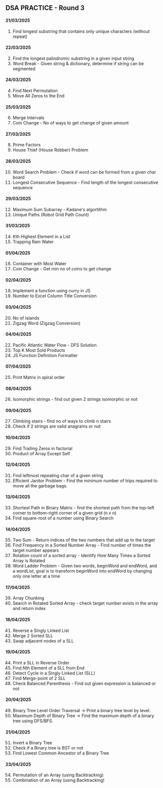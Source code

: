 ## DSA PRACTICE - Round 3

#### 21/03/2025
1. Find longest substring that contains only unique characters (without repeat)

#### 22/03/2025
2. Find the longest palindromic substring in a given input string
3. Word Break - Given string & dictionary, determine if string can be segmented

#### 24/03/2025
4. Find Next Permutation
5. Move All Zeros to the End

#### 25/03/2025
6. Merge Intervals
7. Coin Change - No of ways to get change of given amount

#### 27/03/2025
8. Prime Factors
9. House Thief (House Robber) Problem

#### 28/03/2025
10. Word Search Problem - Check if word can be formed from a given char board
11. Longest Consecutive Sequence - Find length of the longest consecutive sequence

#### 29/03/2025
12. Maximum Sum Subarray - Kadane's algortithm
13. Unique Paths (Robot Grid Path Count)

#### 31/03/2025
14. Kth Highest Element in a List
15. Trapping Rain Water

#### 01/04/2025
16. Container with Most Water
17. Coin Change - Get min no of coins to get change

#### 02/04/2025
18. Implement a function using curry in JS
19. Number to Excel Column Title Conversion

#### 03/04/2025
20. No of Islands
21. Zigzag Word (Zigzag Conversion)

#### 04/04/2025
22. Pacific Atlantic Water Flow - DFS Solution
23. Top K Most Sold Products
24. JS Function Definition Formatter

#### 07/04/2025
25. Print Matrix in spiral order

#### 08/04/2025
26. Isomorphic strings - find out given 2 strings isomorphic or not

#### 09/04/2025
27. Climbing stairs - find no of ways to climb n stairs
28. Check if 2 strings are valid anagrams or not

#### 10/04/2025
29. Find Trailing Zeros in factorial
30. Product of Array Except Self

#### 12/04/2025
31. Find leftmost repeating char of a given string
32. Efficient Janitor Problem - Find the minimum number of trips required to move all the garbage bags.

#### 13/04/2025
33. Shortest Path in Binary Matrix - find the shortest path from the top-left corner to bottom-right corner of a given grid (n x n)
34. Find square-root of a number using Binary Search

#### 14/04/2025
35. Two Sum - Return indices of the two numbers that add up to the target
36. Find Frequency in a Sorted Number Array - Find number of times the target number appears
37. Rotation count of a sorted array - Identify How Many Times a Sorted Array is Rotated
38. Word Ladder Problem - Given two words, beginWord and endWord, and a wordList,
goal is to transform beginWord into endWord by changing only one letter at a time

#### 17/04/2025
39. Array Chunking
40. Search in Rotated Sorted Array - check target number exists in the array and return index

#### 18/04/2025
41. Reverse a Singly Linked List
42. Merge 2 Sorted SLL
43. Swap adjacent nodes of a SLL

#### 19/04/2025
44. Print a SLL in Reverse Order
45. Find Nth Element of a SLL from End
46. Detect Cycle in a Singly Linked List (SLL)
47. Find Merge-point of 2 SLL
48. Check Balanced Parenthesis - Find out given expression is balanced or not

#### 20/04/2025
49. Binary Tree Level Order Traversal → Print a binary tree level by level.
50. Maximum Depth of Binary Tree → Find the maximum depth of a binary tree using DFS/BFS.

#### 21/04/2025
51. Invert a Binary Tree
52. Check if a Binary tree is BST or not
53. Find Lowest Common Ancestor of a Binary Tree

#### 23/04/2025
54. Permutation of an Array (using Backtracking)
55. Combination of an Array (using Backtracking)
